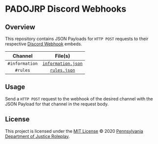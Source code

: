 # PADOJRP Discord Webhooks

## Overview

This repository contains JSON Payloads for `HTTP POST` requests to their respective [Discord Webhook](https://support.discordapp.com/hc/en-us/articles/228383668-Intro-to-Webhooks) embeds.

|    Channel     |                 File(s)                  |
| :------------: | :--------------------------------------: |
| `#information` | [`information.json`](./information.json) |
|    `#rules`    |       [`rules.json`](./rules.json)       |

## Usage

Send a `HTTP POST` request to the webhook of the desired channel with the JSON Payload for that channel in the request body.

## License

This project is licensed under the [MIT License](./LICENSE.md) &copy; 2020 [Pennsylvania Department of Justice Roleplay](https://github.com/PADOJRP/).
